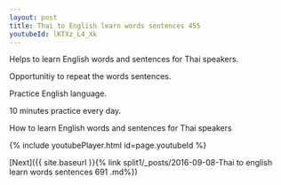 ```yaml
---
layout: post
title: Thai to English learn words sentences 455 
youtubeId: lKTXz_L4_Xk
---
```

 
 
Helps to learn English words and sentences for Thai speakers.

Opportunitiy to repeat the words sentences. 

Practice English language. 
 
10 minutes practice every day. 
 
How to learn English words and sentences for Thai speakers 
 
{% include youtubePlayer.html id=page.youtubeId %}
 
 
[Next]({{ site.baseurl }}{% link  split1/_posts/2016-09-08-Thai to english learn words sentences 691 .md%})
 
